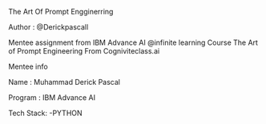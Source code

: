 The Art Of Prompt Engginerring

Author : @Derickpascall

Mentee assignment from IBM Advance AI @infinite learning Course The Art of Prompt Engineering From Cogniviteclass.ai

Mentee info 

Name : Muhammad Derick Pascal

Program : IBM Advance AI

Tech Stack:
-PYTHON

